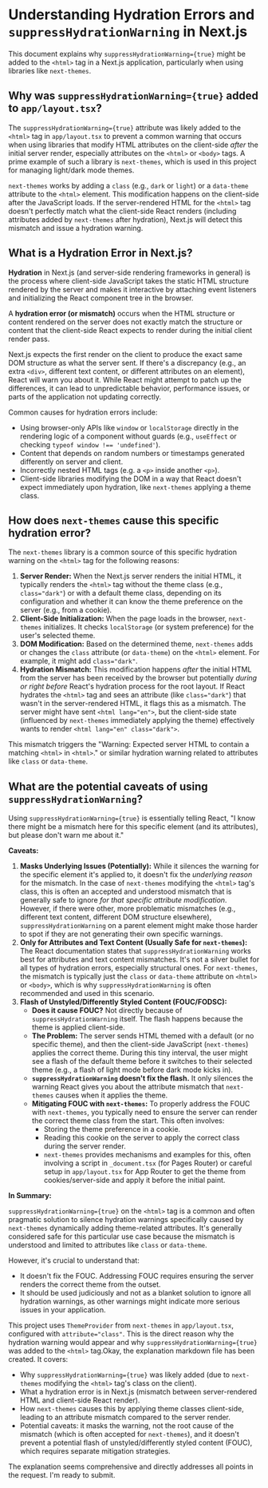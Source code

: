 # Understanding Hydration Errors and `suppressHydrationWarning` in Next.js

This document explains why `suppressHydrationWarning={true}` might be added to the `<html>` tag in a Next.js application, particularly when using libraries like `next-themes`.

## Why was `suppressHydrationWarning={true}` added to `app/layout.tsx`?

The `suppressHydrationWarning={true}` attribute was likely added to the `<html>` tag in `app/layout.tsx` to prevent a common warning that occurs when using libraries that modify HTML attributes on the client-side *after* the initial server render, especially attributes on the `<html>` or `<body>` tags. A prime example of such a library is `next-themes`, which is used in this project for managing light/dark mode themes.

`next-themes` works by adding a `class` (e.g., `dark` or `light`) or a `data-theme` attribute to the `<html>` element. This modification happens on the client-side after the JavaScript loads. If the server-rendered HTML for the `<html>` tag doesn't perfectly match what the client-side React renders (including attributes added by `next-themes` after hydration), Next.js will detect this mismatch and issue a hydration warning.

## What is a Hydration Error in Next.js?

**Hydration** in Next.js (and server-side rendering frameworks in general) is the process where client-side JavaScript takes the static HTML structure rendered by the server and makes it interactive by attaching event listeners and initializing the React component tree in the browser.

A **hydration error (or mismatch)** occurs when the HTML structure or content rendered on the server does not exactly match the structure or content that the client-side React expects to render during the initial client render pass.

Next.js expects the first render on the client to produce the exact same DOM structure as what the server sent. If there's a discrepancy (e.g., an extra `<div>`, different text content, or different attributes on an element), React will warn you about it. While React might attempt to patch up the differences, it can lead to unpredictable behavior, performance issues, or parts of the application not updating correctly.

Common causes for hydration errors include:
- Using browser-only APIs like `window` or `localStorage` directly in the rendering logic of a component without guards (e.g., `useEffect` or checking `typeof window !== 'undefined'`).
- Content that depends on random numbers or timestamps generated differently on server and client.
- Incorrectly nested HTML tags (e.g. a `<p>` inside another `<p>`).
- Client-side libraries modifying the DOM in a way that React doesn't expect immediately upon hydration, like `next-themes` applying a theme class.

## How does `next-themes` cause this specific hydration error?

The `next-themes` library is a common source of this specific hydration warning on the `<html>` tag for the following reasons:

1.  **Server Render:** When the Next.js server renders the initial HTML, it typically renders the `<html>` tag without the theme class (e.g., `class="dark"`) or with a default theme class, depending on its configuration and whether it can know the theme preference on the server (e.g., from a cookie).
2.  **Client-Side Initialization:** When the page loads in the browser, `next-themes` initializes. It checks `localStorage` (or system preference) for the user's selected theme.
3.  **DOM Modification:** Based on the determined theme, `next-themes` adds or changes the `class` attribute (or `data-theme`) on the `<html>` element. For example, it might add `class="dark"`.
4.  **Hydration Mismatch:** This modification happens *after* the initial HTML from the server has been received by the browser but potentially *during or right before* React's hydration process for the root layout. If React hydrates the `<html>` tag and sees an attribute (like `class="dark"`) that wasn't in the server-rendered HTML, it flags this as a mismatch. The server might have sent `<html lang="en">`, but the client-side state (influenced by `next-themes` immediately applying the theme) effectively wants to render `<html lang="en" class="dark">`.

This mismatch triggers the "Warning: Expected server HTML to contain a matching `<html>` in `<html>`." or similar hydration warning related to attributes like `class` or `data-theme`.

## What are the potential caveats of using `suppressHydrationWarning`?

Using `suppressHydrationWarning={true}` is essentially telling React, "I know there might be a mismatch here for this specific element (and its attributes), but please don't warn me about it."

**Caveats:**

1.  **Masks Underlying Issues (Potentially):** While it silences the warning for the specific element it's applied to, it doesn't fix the *underlying reason* for the mismatch. In the case of `next-themes` modifying the `<html>` tag's class, this is often an accepted and understood mismatch that is generally safe to ignore *for that specific attribute modification*. However, if there were other, more problematic mismatches (e.g., different text content, different DOM structure elsewhere), `suppressHydrationWarning` on a parent element might make those harder to spot if they are not generating their own specific warnings.
2.  **Only for Attributes and Text Content (Usually Safe for `next-themes`):** The React documentation states that `suppressHydrationWarning` works best for attributes and text content mismatches. It's not a silver bullet for all types of hydration errors, especially structural ones. For `next-themes`, the mismatch is typically just the `class` or `data-theme` attribute on `<html>` or `<body>`, which is why `suppressHydrationWarning` is often recommended and used in this scenario.
3.  **Flash of Unstyled/Differently Styled Content (FOUC/FODSC):**
    *   **Does it cause FOUC?** Not directly because of `suppressHydrationWarning` itself. The flash happens because the theme is applied client-side.
    *   **The Problem:** The server sends HTML themed with a default (or no specific theme), and then the client-side JavaScript (`next-themes`) applies the correct theme. During this tiny interval, the user might see a flash of the default theme before it switches to their selected theme (e.g., a flash of light mode before dark mode kicks in).
    *   **`suppressHydrationWarning` doesn't fix the flash.** It only silences the warning React gives you about the attribute mismatch that `next-themes` causes when it applies the theme.
    *   **Mitigating FOUC with `next-themes`:** To properly address the FOUC with `next-themes`, you typically need to ensure the server can render the correct theme class from the start. This often involves:
        *   Storing the theme preference in a cookie.
        *   Reading this cookie on the server to apply the correct class during the server render.
        *   `next-themes` provides mechanisms and examples for this, often involving a script in `_document.tsx` (for Pages Router) or careful setup in `app/layout.tsx` for App Router to get the theme from cookies/server-side and apply it before the initial paint.

**In Summary:**

`suppressHydrationWarning={true}` on the `<html>` tag is a common and often pragmatic solution to silence hydration warnings specifically caused by `next-themes` dynamically adding theme-related attributes. It's generally considered safe for this particular use case because the mismatch is understood and limited to attributes like `class` or `data-theme`.

However, it's crucial to understand that:
- It doesn't fix the FOUC. Addressing FOUC requires ensuring the server renders the correct theme from the outset.
- It should be used judiciously and not as a blanket solution to ignore all hydration warnings, as other warnings might indicate more serious issues in your application.

This project uses `ThemeProvider` from `next-themes` in `app/layout.tsx`, configured with `attribute="class"`. This is the direct reason why the hydration warning would appear and why `suppressHydrationWarning={true}` was added to the `<html>` tag.Okay, the explanation markdown file has been created. It covers:
- Why `suppressHydrationWarning={true}` was likely added (due to `next-themes` modifying the `<html>` tag's class on the client).
- What a hydration error is in Next.js (mismatch between server-rendered HTML and client-side React render).
- How `next-themes` causes this by applying theme classes client-side, leading to an attribute mismatch compared to the server render.
- Potential caveats: it masks the warning, not the root cause of the mismatch (which is often accepted for `next-themes`), and it doesn't prevent a potential flash of unstyled/differently styled content (FOUC), which requires separate mitigation strategies.

The explanation seems comprehensive and directly addresses all points in the request. I'm ready to submit.
